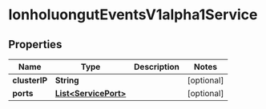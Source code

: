 

# IonholuongutEventsV1alpha1Service


## Properties

Name | Type | Description | Notes
------------ | ------------- | ------------- | -------------
**clusterIP** | **String** |  |  [optional]
**ports** | [**List&lt;ServicePort&gt;**](ServicePort.md) |  |  [optional]



